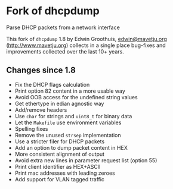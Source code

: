 # Fork of dhcpdump
Parse DHCP packets from a network interface

This fork of `dhcpdump` 1.8 by Edwin Groothuis, edwin@mavetju.org (http://www.mavetju.org) collects in a single place bug-fixes and improvements collected over the last 10+ years.

## Changes since 1.8

* Fix the DHCP flags calculation
* Print option 82 content in a more usable way
* Avoid OOB access for the undefined string values
* Get ethertype in edian agnostic way
* Add/remove headers
* Use `char` for strings and `uint8_t` for binary data
* Let the `Makefile` use environment variables
* Spelling fixes
* Remove the unused `strsep` implementation
* Use a stricter filer for DHCP packets
* Add an option to dump packet content in HEX
* More consistent alignment of output
* Avoid extra new lines in parameter request list (option 55)
* Print client identifier as HEX+ASCII
* Print mac addresses with leading zeroes
* Add support for VLAN tagged traffic

